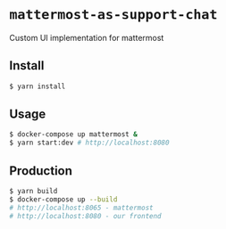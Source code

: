 # `mattermost-as-support-chat`

Custom UI implementation for mattermost

## Install

```sh
$ yarn install
```

## Usage

```sh
$ docker-compose up mattermost &
$ yarn start:dev # http://localhost:8080
```

## Production

```sh
$ yarn build
$ docker-compose up --build
# http://localhost:8065 - mattermost
# http://localhost:8080 - our frontend
```
